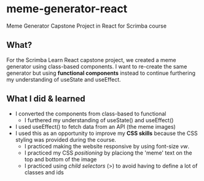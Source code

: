 # meme-generator-react
Meme Generator Capstone Project in React for Scrimba course

## What?
For the Scrimba Learn React capstone project, we created a meme generator using class-based components. I want to re-create the same generator but using **functional components** instead to continue furthering my understanding of useState and useEffect.

## What I did & learned
- I converted the components from class-based to functional
    - I furthered my understanding of useState() and useEffect()
- I used useEffect() to fetch data from an API (the meme images)
- I used this as an opportunity to improve my **CSS skills** because the CSS styling was provided during the course. 
    - I practiced making the website responsive by using font-size *vw*. 
    - I practiced my CSS *positioning* by placiong the 'meme' text on the top and bottom of the image
    - I practiced using *child selectors* (>) to avoid having to define a lot of classes and ids